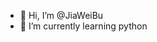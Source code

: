 - 👋 Hi, I’m @JiaWeiBu
- 🌱 I’m currently learning python

<!---
JiaWeiBu/JiaWeiBu is a ✨ special ✨ repository because its `README.md` (this file) appears on your GitHub profile.
You can click the Preview link to take a look at your changes.
--->
